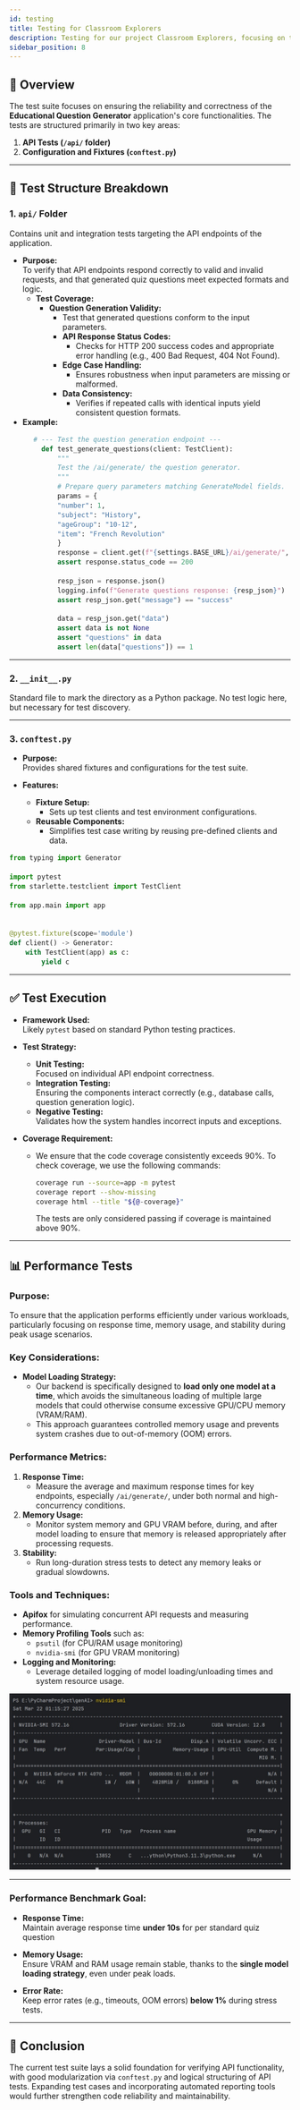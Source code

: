 ```yaml
---
id: testing
title: Testing for Classroom Explorers
description: Testing for our project Classroom Explorers, focusing on the testing process and technologies used.
sidebar_position: 8
---
```


## 🧪 Overview

The test suite focuses on ensuring the reliability and correctness of the **Educational Question Generator**
application's core functionalities. The tests are structured primarily in two key areas:

1. **API Tests (`/api/` folder)**
2. **Configuration and Fixtures (`conftest.py`)**

---

## 📂 Test Structure Breakdown

### 1. **`api/` Folder**

Contains unit and integration tests targeting the API endpoints of the application.

- **Purpose:**  
  To verify that API endpoints respond correctly to valid and invalid requests, and that generated quiz questions meet
  expected formats and logic.
    - **Test Coverage:**
        - **Question Generation Validity:**
            - Test that generated questions conform to the input parameters.
            - **API Response Status Codes:**
                - Checks for HTTP 200 success codes and appropriate error handling (e.g., 400 Bad Request, 404 Not
                  Found).
            - **Edge Case Handling:**
                - Ensures robustness when input parameters are missing or malformed.
            - **Data Consistency:**
                - Verifies if repeated calls with identical inputs yield consistent question formats.
- **Example:**

```python
      # --- Test the question generation endpoint ---
        def test_generate_questions(client: TestClient):
            """
            Test the /ai/generate/ the question generator.
            """
            # Prepare query parameters matching GenerateModel fields.
            params = {
            "number": 1,
            "subject": "History",
            "ageGroup": "10-12",
            "item": "French Revolution"
            }
            response = client.get(f"{settings.BASE_URL}/ai/generate/", params=params)
            assert response.status_code == 200
                
            resp_json = response.json()
            logging.info(f"Generate questions response: {resp_json}")
            assert resp_json.get("message") == "success"
                
            data = resp_json.get("data")
            assert data is not None
            assert "questions" in data
            assert len(data["questions"]) == 1
```

---

### 2. **`__init__.py`**

Standard file to mark the directory as a Python package. No test logic here, but necessary for test discovery.

---

### 3. **`conftest.py`**

- **Purpose:**  
  Provides shared fixtures and configurations for the test suite.

- **Features:**
    - **Fixture Setup:**
        - Sets up test clients and test environment configurations.
    - **Reusable Components:**
        - Simplifies test case writing by reusing pre-defined clients and data.

```python
from typing import Generator

import pytest
from starlette.testclient import TestClient

from app.main import app


@pytest.fixture(scope='module')
def client() -> Generator:
    with TestClient(app) as c:
        yield c
```

---

## ✅ Test Execution

- **Framework Used:**  
  Likely `pytest` based on standard Python testing practices.

- **Test Strategy:**
    - **Unit Testing:**  
      Focused on individual API endpoint correctness.
    - **Integration Testing:**  
      Ensuring the components interact correctly (e.g., database calls, question generation logic).
    - **Negative Testing:**  
      Validates how the system handles incorrect inputs and exceptions.
- **Coverage Requirement:**
    - We ensure that the code coverage consistently exceeds 90%. To check coverage, we use the following commands:
      ```bash
      coverage run --source=app -m pytest
      coverage report --show-missing
      coverage html --title "${@-coverage}"
      ```
      The tests are only considered passing if coverage is maintained above 90%.

---

## 📊 Performance Tests

### **Purpose:**

To ensure that the application performs efficiently under various workloads, particularly focusing on response time,
memory usage, and stability during peak usage scenarios.

### **Key Considerations:**

- **Model Loading Strategy:**
    - Our backend is specifically designed to **load only one model at a time**, which avoids the simultaneous loading
      of multiple large models that could otherwise consume excessive GPU/CPU memory (VRAM/RAM).
    - This approach guarantees controlled memory usage and prevents system crashes due to out-of-memory (OOM) errors.

### **Performance Metrics:**

1. **Response Time:**
    - Measure the average and maximum response times for key endpoints, especially `/ai/generate/`, under both normal
      and high-concurrency conditions.
2. **Memory Usage:**
    - Monitor system memory and GPU VRAM before, during, and after model loading to ensure that memory is released
      appropriately after processing requests.
3. **Stability:**
    - Run long-duration stress tests to detect any memory leaks or gradual slowdowns.

### **Tools and Techniques:**

- **Apifox** for simulating concurrent API requests and measuring performance.
- **Memory Profiling Tools** such as:
    - `psutil` (for CPU/RAM usage monitoring)
    - `nvidia-smi` (for GPU VRAM monitoring)
- **Logging and Monitoring:**
    - Leverage detailed logging of model loading/unloading times and system resource usage.

![image](./testingImg/VRAM.jpeg)

---

### **Performance Benchmark Goal:**

- **Response Time:**  
  Maintain average response time **under 10s** for per standard quiz question

- **Memory Usage:**  
  Ensure VRAM and RAM usage remain stable, thanks to the **single model loading strategy**, even under peak loads.

- **Error Rate:**  
  Keep error rates (e.g., timeouts, OOM errors) **below 1%** during stress tests.

---

## 🚀 Conclusion

The current test suite lays a solid foundation for verifying API functionality, with good modularization via
`conftest.py` and logical structuring of API tests. Expanding test cases and incorporating automated reporting tools
would further strengthen code reliability and maintainability.

